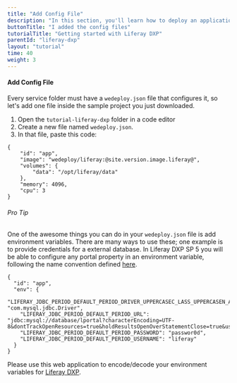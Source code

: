 ```yaml
---
title: "Add Config File"
description: "In this section, you'll learn how to deploy an application using Liferay DXP."
buttonTitle: "I added the config files"
tutorialTitle: "Getting started with Liferay DXP"
parentId: "liferay-dxp"
layout: "tutorial"
time: 40
weight: 3
---
```


#### Add Config File

Every service folder must have a `wedeploy.json` file that configures it, so let's add one file inside the sample project you just downloaded.

1. Open the `tutorial-liferay-dxp` folder in a code editor
2. Create a new file named `wedeploy.json`.
3. In that file, paste this code:

```application/json
{
	"id": "app",
	"image": "wedeploy/liferay:@site.version.image.liferay@",
	"volumes": {
		"data": "/opt/liferay/data"
	},
	"memory": 4096,
	"cpu": 3
}
```

<aside>

###### <span class="icon-16-star"></span> Pro Tip

One of the awesome things you can do in your `wedeploy.json` file is add environment variables. There are many ways to use these; one example is to provide credentials for a external database. In Liferay DXP SP 5 you will be able to configure any portal property in an environment variable, following the name convention defined [here](https://issues.liferay.com/browse/LPS-72541).

```application/json
{
  "id": "app",
  "env": {
    "LIFERAY_JDBC_PERIOD_DEFAULT_PERIOD_DRIVER_UPPERCASEC_LASS_UPPERCASEN_AME": "com.mysql.jdbc.Driver",
    "LIFERAY_JDBC_PERIOD_DEFAULT_PERIOD_URL": "jdbc:mysql://database/lportal?characterEncoding=UTF-8&dontTrackOpenResources=true&holdResultsOpenOverStatementClose=true&useFastDateParsing=false&useUnicode=true",
    "LIFERAY_JDBC_PERIOD_DEFAULT_PERIOD_PASSWORD": "passwor0d",
    "LIFERAY_JDBC_PERIOD_DEFAULT_PERIOD_USERNAME": "liferay"
  }
}
```

Please use this web application to encode/decode your environment variables for [Liferay DXP](https://liferay-envvars.wedeploy.io).


</aside>
